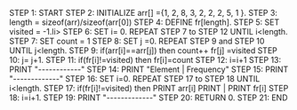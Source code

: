 STEP 1: START
STEP 2: INITIALIZE arr[] ={1, 2, 8, 3, 2, 2, 2, 5, 1 }.
STEP 3: length = sizeof(arr)/sizeof(arr[0])
STEP 4: DEFINE fr[length].
STEP 5: SET visited = -1.li>
STEP 6: SET i= 0. REPEAT STEP 7 to STEP 12 UNTIL i<length.
STEP 7: SET count = 1
STEP 8: SET j =0. REPEAT STEP 9 and STEP 10 UNTIL j<length.
STEP 9: if(arr[i]==arr[j]) then
              count++
              fr[j] =visited
STEP 10: j= j+1.
STEP 11: if(fr[i]!=visited) then
              fr[i]=count
STEP 12: i=i+1
STEP 13: PRINT "------------"
STEP 14: PRINT "Element | Frequency"
STEP 15: PRINT "-------------"
STEP 16: SET i=0. REPEAT STEP 17 to STEP 18 UNTIL i<length.
STEP 17: if(fr[i]!=visited) then
              PRINT arr[i]
              PRINT | PRINT fr[i]
STEP 18: i=i+1.
STEP 19: PRINT "-------------"
STEP 20: RETURN 0.
STEP 21: END
